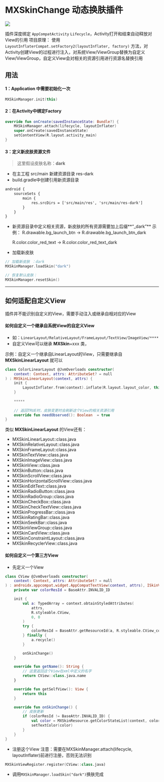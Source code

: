 # MXSkinChange 动态换肤插件
[![](https://jitpack.io/v/com.gitee.zhangmengxiong/MXSkinChange.svg)](https://jitpack.io/#com.gitee.zhangmengxiong/MXSkinChange)

插件深度绑定 `AppCompatActivity` `Lifecycle`，Activity打开和结束自动释放对View的引用
项目原理：
使用 `LayoutInflaterCompat.setFactory2(layoutInflater, factory)` 方法，对Activity创建View的过程进行注入，对系统View/ViewGroup替换为自定义View/ViewGroup，自定义View会对相关的资源引用进行资源名替换引用

## 用法
#### 1：Application 中需要初始化一次
```kotlin
MXSkinManager.init(this)
```
#### 2：在Activity中绑定Factory
```kotlin
override fun onCreate(savedInstanceState: Bundle?) {
    MXSkinManager.attach(lifecycle, layoutInflater)
    super.onCreate(savedInstanceState)
    setContentView(R.layout.activity_main)
}
```

#### 3：定义新皮肤资源文件
> 这里假设皮肤名称：**dark**

- 在主工程 src/main 新建资源目录 res-dark
- build.gradle中创建引用新资源目录
```xml
android {
    sourceSets {
        main {
            res.srcDirs = ['src/main/res', 'src/main/res-dark']
        }
    }
}
```
- 新资源目录中定义相关资源，新皮肤的所有资源需要加上后缀**“_dark”**
  示例：
  R.drawable.bg_launch_btn  -> R.drawable.bg_launch_btn_dark
  
  R.color.color_red_text  -> R.color.color_red_text_dark

- 加载新皮肤

```kotlin
// 加载新皮肤 ：dark
MXSkinManager.loadSkin("dark")

// 恢复默认皮肤：
MXSkinManager.resetSkin()
```

------------


## 如何适配自定义View
插件并不能识别自定义的View，需要手动注入或继承自相对应的View

#### 如何自定义一个继承自系统View的自定义View
- 如：`LinearLayout/RelativeLayout/FrameLayout/TextView/ImageView/****`
- 自定义View可以继承 **MXSkin**+xxx 类，

示例：自定义一个继承自LinearLayout的View，只需要继承自 **MXSkinLinearLayout** 就可以
```kotlin
class ColorLinearLayout @JvmOverloads constructor(
    context: Context, attrs: AttributeSet? = null
) : MXSkinLinearLayout(context, attrs) {
    init {
        LayoutInflater.from(context).inflate(R.layout.layout_color, this, true)
    }
	
	*****
	
	// 返回TRUE时，皮肤变更时会刷新这个View的相关资源引用
    override fun needObserved(): Boolean  = true
}
```
类似 **MXSkinLinearLayout** 的View还有：
- MXSkinLinearLayout::class.java
- MXSkinRelativeLayout::class.java
- MXSkinFrameLayout::class.java
- MXSkinTextView::class.java
- MXSkinImageView::class.java
- MXSkinView::class.java
- MXSkinButton::class.java
- MXSkinScrollView::class.java
- MXSkinHorizontalScrollView::class.java
- MXSkinEditText::class.java
- MXSkinRadioButton::class.java
- MXSkinRadioGroup::class.java
- MXSkinCheckBox::class.java
- MXSkinCheckTextView::class.java
- MXSkinProgressBar::class.java
- MXSkinRatingBar::class.java
- MXSkinSeekBar::class.java
- MXSkinViewGroup::class.java
- MXSkinCardView::class.java
- MXSkinConstraintLayout::class.java
- MXSkinRecyclerView::class.java

#### 如何自定义一个第三方View

- 先定义一个View
```kotlin
class CView @JvmOverloads constructor(
    context: Context, attrs: AttributeSet? = null
) : androidx.appcompat.widget.AppCompatTextView(context, attrs), ISkinView {
    private var colorResId = BaseAttr.INVALID_ID

    init {
        val a: TypedArray = context.obtainStyledAttributes(
            attrs,
            R.styleable.CView,
            0, 0
        )
        try {
            colorResId = BaseAttr.getResourceId(a, R.styleable.CView_color)
        } finally {
            a.recycle()
        }

        onSkinChange()
    }

    override fun getName(): String {
        // 这里返回这个View在xml中定义的名字
        return CView::class.java.name
    }

    override fun getSelfView(): View {
        return this
    }

    override fun onSkinChange() {
        // 皮肤更新
        if (colorResId != BaseAttr.INVALID_ID) {
            val color = MXSkinResource.getColorStateList(context, colorResId)
            setTextColor(color)
        }
    }
}
```

- 注册这个View
  注意：需要在MXSkinManager.attach(lifecycle, layoutInflater)前进行注册，否则无法识别
```kotlin
MXSkinViewRegister.register(CView::class.java)
```

- 调用`MXSkinManager.loadSkin("dark")`换肤完成